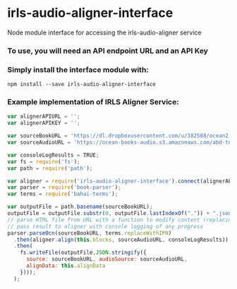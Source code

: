 # irls-audio-aligner-interface
Node module interface for accessing the irls-audio-aligner service

### To use, you will need an API endpoint URL and an API Key

### Simply install the interface module with:
``` 
npm install --save irls-audio-aligner-interface
```

### Example implementation of IRLS Aligner Service:
``` Javascript
var alignerAPIURL = '';
var alignerAPIKEY = '';

var sourceBookURL = 'https://dl.dropboxusercontent.com/u/382588/ocean2.0/Library/books-work/4.%20proofed-done/abd-tn-en.html';
var sourceAudioURL = 'https://ocean-books-audio.s3.amazonaws.com/abd-tn-en-bahiyyih-nakhjavani.m3u';

var consoleLogResults = TRUE;
var fs = require('fs');
var path = require('path');

var aligner = require('irls-audio-aligner-interface').connect(alignerAPIURL, alignerAPIKEY); 
var parser = require('book-parser'); 
var terms = require('bahai-terms');

var outputFile = path.basename(sourceBookURL);
outputFile = outputFile.substr(0, outputFile.lastIndexOf(".")) + ".json";
// parse HTML file from URL with a function to modify content (replacing each term with IPN equivilant) 
// pass result to aligner with console logging of any progress
parser.parseOcn(sourceBookURL, terms.replaceWithIPN) 
  .then(aligner.align(this.blocks, sourceAudioURL, consoleLogResults))
  .then(
    fs.writeFile(outputFile,JSON.stringify({
      source: sourceBookURL, audioSource: sourceAudioURL, 
      alignData: this.alignData
    }))); 
  );
```

